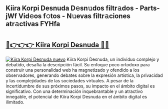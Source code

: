 ## Kiira Korpi Desnuda D𝚎sn𝚞dos filtr𝚊dos - Parts-jWf Vid𝚎os f𝚘tos - N𝚞evas filtr𝚊ciones atr𝚊ctivas FYHfa

# <h2><a href="http://mb1dkb.tromn.icu/?c=Kiira+Korpi+Desnuda">🔗👉👉👉 Kiira Korpi Desnuda 🔗🔗</a></h2>

[![Kiira Korpi Desnuda nuevo](https://i.imgur.com/pEAQMta.gif)](http://mb1dkb.tromn.icu/?c=Kiira+Korpi+Desnuda)
Kiira Korpi Desnuda, un individuo complejo y debatido, desafía la descripción fácil. Su enfoque poco ortodoxo para construir una personalidad web ha magnetizado y ofendido a los observadores, generando debates sobre la expresión artística, la privacidad y las complejidades de las sociedades virtuales. A pesar de la incertidumbre de sus próximos pasos, su impacto en el ámbito digital es significativo. Con una determinación inquebrantable y un atractivo innegable, el potencial de Kiira Korpi Desnuda en el ámbito digital es ilimitado.
